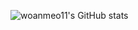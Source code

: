![woanmeo11's GitHub stats](https://github-readme-stats.vercel.app/api?username=woanmeo11&show_icons=true&theme=github_dark)
